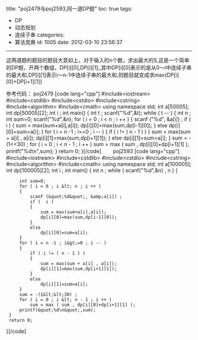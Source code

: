 title: "poj2479与poj2593,同一道DP题"
toc: true
tags:
  - DP
  - 动态规划
  - 连续子串
categories:
  - 算法竞赛
id: 1005
date: 2012-03-10 23:56:37
---

这两道题的题目的题目大意如上，对于输入的n个数，求出最大的S,这是一个简单的DP题，开两个数组，DP[i][0],DP[i][1];,其中DP[i][0]表示的是从0～i中连续子串的最大和,DP[i][1]表示i～n-1中连续子串的最大和,则题目就变成求max{DP[i][0]+DP[i+1][1]}

参考代码：
poj2479
[code lang="cpp"]
 #include&lt;iostream&gt;
 #include&lt;cstdlib&gt;
 #include&lt;cstdio&gt;
 #include&lt;cstring&gt;
 #include&lt;algorithm&gt;
 #include&lt;cmath&gt;
 using namespace std;
 int a[50005];
 int dp[50005][2];
 int i ;
 int main()
 {
     int t ;
     scanf(&quot;%d&quot;,&amp;t);
     while ( t -- )
     {
         int n ;
         int sum=0;
         scanf(&quot;%d&quot;,&amp;n);
         for ( i = 0 ; i &lt; n ; i ++ )
         {
             scanf (&quot;%d&quot;, &amp;a[i]) ;
             if (  i )
             {
                 sum = max(sum+a[i],a[i]);
                 dp[i][0]=max(sum,dp[i-1][0]);
             }
             else
                 dp[i][0]=sum=a[i];
         }
         for ( i = n -1 ; i&gt;=0 ; i -- )
         {
             if ( i != ( n - 1 ) )
             {
                 sum = max(sum + a[i] , a[i]);
                 dp[i][1]=max(sum,dp[i+1][1]);
             }
             else
                 dp[i][1]=sum=a[i];
         }
         sum = -(1&lt;&lt;30) ;
         for ( i = 0 ; i &lt; n - 1 ; i ++ )
             sum = max ( sum , dp[i][0]+dp[i+1][1] );
         printf(&quot;%d\n&quot;,sum);
     }
     return 0;
 }[/code]
　　poj2593
[code lang="cpp"]
#include&lt;iostream&gt;
 #include&lt;cstdlib&gt;
 #include&lt;cstdio&gt;
 #include&lt;cstring&gt;
 #include&lt;algorithm&gt;
 #include&lt;cmath&gt;
 using namespace std;
 int a[100005];
 int dp[100005][2];
 int i ;
 int main()
 {
     int n ;
     while ( scanf(&quot;%d&quot;,&amp;n) , n )
     {

         int sum=0;
         for ( i = 0 ; i &lt; n ; i ++ )
         {
             scanf (&quot;%d&quot;, &amp;a[i]) ;
             if (  i )
             {
                 sum = max(sum+a[i],a[i]);
                 dp[i][0]=max(sum,dp[i-1][0]);
             }
             else
                 dp[i][0]=sum=a[i];
         }
         for ( i = n -1 ; i&gt;=0 ; i -- )
         {
             if ( i != ( n - 1 ) )
             {
                 sum = max(sum + a[i] , a[i]);
                 dp[i][1]=max(sum,dp[i+1][1]);
             }
             else
                 dp[i][1]=sum=a[i];
         }
         sum = -(1&lt;&lt;30) ;
         for ( i = 0 ; i &lt; n - 1 ; i ++ )
             sum = max ( sum , dp[i][0]+dp[i+1][1] );
         printf(&quot;%d\n&quot;,sum);
     }
     return 0;
 }[/code]
